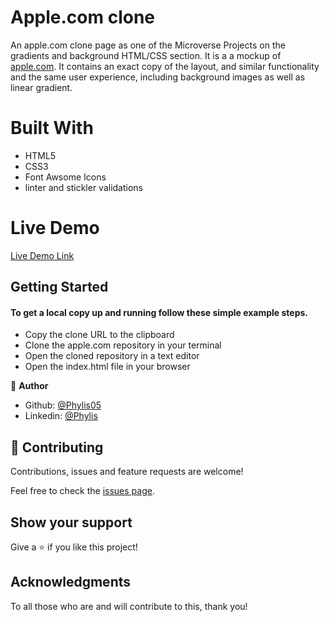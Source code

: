 # Apple.com clone
An apple.com clone page as one of the Microverse Projects on the gradients and background HTML/CSS section. It is a a mockup of [apple.com](https://web.archive.org/web/20140301004610/http://www.apple.com/). It contains an exact copy of the layout, and similar functionality and the same user experience, including background images as well as linear gradient. 

# Built With
* HTML5
* CSS3
* Font Awsome Icons
* linter and stickler validations

# Live Demo
[Live Demo Link](https://rawcdn.githack.com/Phylis05/apple.com/d77b15ea204969baf6adbb06699607865b99aaec/index.html)

## Getting Started
#### To get a local copy up and running follow these simple example steps.
* Copy the clone URL to the clipboard
* Clone the apple.com repository in your terminal 
* Open the cloned repository in a text editor
* Open the index.html file in your browser

👤 **Author**
* Github: [@Phylis05](https://github.com/Phylis05)
* Linkedin: [@Phylis](https://www.linkedin.com/in/phylis-chepchumba-0647b51a0/)

## 🤝 Contributing

Contributions, issues and feature requests are welcome!

Feel free to check the [issues page](https://github.com/Phylis05/apple.com/issues).

## Show your support

Give a ⭐️ if you like this project!

## Acknowledgments
To all those who are and will contribute to this, thank you!
